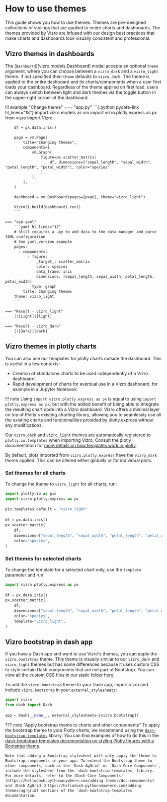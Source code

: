 # How to use themes

This guide shows you how to use themes. Themes are pre-designed collections of stylings that are applied to entire charts and dashboards. The themes provided by Vizro are infused with our design best practices that make charts and dashboards look visually consistent and professional.

## Vizro themes in dashboards

The [`Dashboard`][vizro.models.Dashboard] model accepts an optional `theme` argument, where you can choose between a `vizro_dark` and a `vizro_light` theme. If not specified then `theme` defaults to `vizro_dark`. The theme is applied to the entire dashboard and its charts/components when a user first loads your dashboard. Regardless of the theme applied on first load, users can always switch between light and dark themes via the toggle button in the upper-right corner of the dashboard.

!!! example "Change theme"
    === "app.py"
        ```{.python pycafe-link hl_lines="18"}
        import vizro.models as vm
        import vizro.plotly.express as px
        from vizro import Vizro

        df = px.data.iris()

        page = vm.Page(
            title="Changing themes",
            components=[
                vm.Graph(
                    figure=px.scatter_matrix(
                        df, dimensions=["sepal_length", "sepal_width", "petal_length", "petal_width"], color="species"
                    ),
                ),
            ],
        )

        dashboard = vm.Dashboard(pages=[page], theme="vizro_light")

        Vizro().build(dashboard).run()
        ```

    === "app.yaml"
        ```yaml hl_lines="12"
        # Still requires a .py to add data to the data manager and parse YAML configuration
        # See yaml_version example
        pages:
          - components:
              - figure:
                  _target_: scatter_matrix
                  color: species
                  data_frame: iris
                  dimensions: [sepal_length, sepal_width, petal_length, petal_width]
                type: graph
            title: Changing themes
        theme: vizro_light
        ```

    === "Result - vizro_light"
        [![Light]][light]

    === "Result - vizro_dark"
        [![Dark]][dark]

## Vizro themes in plotly charts

You can also use our templates for plotly charts outside the dashboard. This is useful in a few contexts:

- Creation of standalone charts to be used independently of a Vizro dashboard.
- Rapid development of charts for eventual use in a Vizro dashboard, for example in a Jupyter Notebook.

!!! note
    Using `import vizro.plotly.express as px` is equal to using `import plotly.express as px`, but with the added benefit of being able to integrate the resulting chart code into a Vizro dashboard. Vizro offers a minimal layer on top of Plotly's existing charting library, allowing you to seamlessly use all the existing charts and functionalities provided by plotly.express without any modifications.

Our `vizro_dark` and `vizro_light` themes are automatically registered to `plotly.io.templates` when importing Vizro. Consult the plotly documentation for [more details on how templates work in plotly](https://plotly.com/python/templates/#theming-and-templates).

By default, plots imported from `vizro.plotly.express` have the `vizro_dark` theme applied. This can be altered either globally or for individual plots.

### Set themes for all charts

To change the theme to `vizro_light` for all charts, run:

```python
import plotly.io as pio
import vizro.plotly.express as px

pio.templates.default = "vizro_light"

df = px.data.iris()
px.scatter_matrix(
    df,
    dimensions=["sepal_length", "sepal_width", "petal_length", "petal_width"],
    color="species",
)
```

### Set themes for selected charts

To change the template for a selected chart only, use the `template` parameter and run:

```python
import vizro.plotly.express as px

df = px.data.iris()
px.scatter_matrix(
    df,
    dimensions=["sepal_length", "sepal_width", "petal_length", "petal_width"],
    color="species",
    template="vizro_light",
)
```

## Vizro bootstrap in dash app

If you have a Dash app and want to use Vizro's themes, you can apply the `vizro.bootstrap` theme. This theme is visually similar to our `vizro_dark` and `vizro_light` themes but has some differences because it uses custom CSS to style certain Dash components that are not part of Bootstrap. You can view all the custom CSS files in our static folder [here](https://github.com/mckinsey/vizro/tree/main/vizro-core/src/vizro/static/css).

To add the `vizro.bootstrap` theme to your Dash app, import vizro and include `vizro.bootstrap` in your `external_stylesheets`:

```python
import vizro
from dash import Dash

app = Dash(__name__, external_stylesheets=[vizro.bootstrap])
```

??? note "Apply bootstrap theme to charts and other components"
    To apply the bootstrap theme to your Plotly charts, we recommend using the [`dash-bootstrap-templates`](https://github.com/AnnMarieW/dash-bootstrap-templates) library. You can find examples of how to do this in the [dash-bootstrap-templates documentation on styling Plotly figures with a Bootstrap theme](https://hellodash.pythonanywhere.com/adding-themes/figure-templates).

    Note that adding a Bootstrap stylesheet will only apply the theme to Bootstrap components in your app. To extend the Bootstrap theme to other components, such as the `Dash AgGrid` or `Dash Core Components`, include the stylesheet from the `dash-bootstrap-templates` library. For more details, refer to the [Dash Core Components](https://hellodash.pythonanywhere.com/adding-themes/dcc-components) and [Dash AgGrid](https://hellodash.pythonanywhere.com/adding-themes/ag-grid) sections of the `dash-bootstrap-templates` documentation.

[dark]: ../../assets/user_guides/themes/dark.png
[light]: ../../assets/user_guides/themes/light.png
